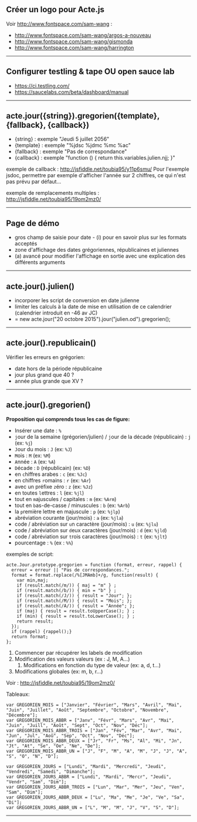 Créer un logo pour Acte.js
--
Voir http://www.fontspace.com/sam-wang :
- http://www.fontspace.com/sam-wang/argos-a-nouveau
- http://www.fontspace.com/sam-wang/gismonda
- http://www.fontspace.com/sam-wang/harrington

-----

Configurer testling & tape OU open sauce lab
--
- https://ci.testling.com/
- https://saucelabs.com/beta/dashboard/manual

-----

acte.jour({string}).gregorien({template}, {fallback}, {callback})
--
- {string} : exemple "Jeudi 5 juillet 2056"
- {template} : exemple "%jdsc %jdmc %mc %ac"
- {fallback} : exemple "Pas de correspondance"
- {callback} : exemple "function () { return this.variables.julien.njj; }"

exemple de callback : http://jsfiddle.net/toubia95/y11p6smu/
Pour l'exemple jsdoc, permettre par exemple d'afficher l'année sur 2 chiffres, ce qui n'est pas prévu par défaut...

exemple de remplacements multiples : http://jsfiddle.net/toubia95/19om2mz0/

-----

Page de démo
--
- gros champ de saisie pour date - (i) pour en savoir plus sur les formats acceptés
- zone d'affichage des dates grégoriennes, républicaines et juliennes
- (a) avancé pour modifier l'affichage en sortie avec une explication des différents arguments

-----

acte.jour().julien()
--
- incorporer les script de conversion en date julienne
- limiter les calculs à la date de mise en utilisation de ce calendrier (calendrier introduit en -46 av JC)
- = new acte.jour("20 octobre 2015").jour("julien.od").gregorien();

-----

acte.jour().republicain()
--
Vérifier les erreurs en grégorien:
- date hors de la période républicaine
- jour plus grand que 40 ?
- année plus grande que XV ?

-----

acte.jour().gregorien() 
--
**Proposition qui comprends tous les cas de figure:**
- Insérer une date : `%`
- `j`our de la semaine (grégorien/julien) / `j`our de la décade (républicain) : `j` (ex: `%j`)
- `J`our du mois : `J` (ex: `%J`)
- `M`ois : `M` (ex: `%M`)
- `A`nnée : `A` (ex: `%A`)
- `D`écade : `D` (républicain) (ex: `%D`)
- en `c`hiffres arabes : `c` (ex: `%Jc`)
- en chiffres `r`omains : `r` (ex: `%Ar`)
- avec un préfixe `z`éro : `z` (ex: `%Jz`)
- en toutes `l`ettres : `l` (ex: `%jl`)
- tout en `m`ajuscules / capitales : `m` (ex: `%Arm`)
- tout en `b`as-de-casse / minuscules : `b` (ex: `%Arb`)
- la `p`remière lettre en majuscule : `p` (ex: `%jlp`)
- `a`bréviation courante (jour/mois) : `a` (ex: `%jla`)
- code / abréviation sur `u`n caractère (jour/mois) : `u` (ex: `%jlu`)
- code / abréviation sur `d`eux caractères (jour/mois) : `d` (ex: `%jld`)
- code / abréviation sur `t`rois caractères (jour/mois) : `t` (ex: `%jlt`)
- pourcentage : `%` (ex : `%%`)

exemples de script:
```
acte.Jour.prototype.gregorien = function (format, erreur, rappel) {
  erreur = erreur || "Pas de correspondances.";
  format = format.replace(/%[JMAmb]+/g, function(result) {
    var min,maj;
    if (result.match(/m/)) { maj = "m" } ;
    if (result.match(/b/)) { min = "b" } ;
    if (result.match(/J/)) { result = "Jour"; };
    if (result.match(/M/)) { result = "Mois"; };
    if (result.match(/A/)) { result = "Année"; };
    if (maj) { result = result.toUpperCase(); } ;
    if (min) { result = result.toLowerCase(); } ;
    return result;
  });
  if (rappel) {rappel();}
  return format;
};
```
1. Commencer par récupérer les labels de modification
2. Modification des valeurs valeurs (ex : J, M, A...)
    1. Modifications en fonction du type de valeur (ex: a, d, t...)
3. Modifications globales (ex: m, b, r...)

Voir : http://jsfiddle.net/toubia95/19om2mz0/

Tableaux: 
```
var GREGORIEN_MOIS = ["Janvier", "Février", "Mars", "Avril", "Mai", "Juin", "Juillet", "Août", "Septembre", "Octobre", "Novembre", "Décembre"];
var GREGORIEN_MOIS_ABBR = ["Janv", "Févr", "Mars", "Avr", "Mai", "Juin", "Juill", "Août", "Sept", "Oct", "Nov", "Déc"];
var GREGORIEN_MOIS_ABBR_TROIS = ["Jan", "Fév", "Mar", "Avr", "Mai", "Jun", "Jul", "Aoû", "Sep", "Oct", "Nov", "Déc"];
var GREGORIEN_MOIS_ABBR_DEUX = ["Jr", "Fr", "Ms", "Al", "Mi", "Jn", "Jt", "At", "Se", "Oe", "Ne", "De"];
var GREGORIEN_MOIS_ABBR_UN = ["J", "F", "M", "A", "M", "J", "J", "A", "S", "O", "N", "D"];

var GREGORIEN_JOURS = ["Lundi", "Mardi", "Mercredi", "Jeudi", "Vendredi", "Samedi", "Dimanche"];
var GREGORIEN_JOURS_ABBR = ["Lundi", "Mardi", "Mercr", "Jeudi", "Vendr", "Sam", "Dim"];
var GREGORIEN_JOURS_ABBR_TROIS = ["Lun", "Mar", "Mer", "Jeu", "Ven", "Sam", "Dim"];
var GREGORIEN_JOURS_ABBR_DEUX = ["Lu", "Ma", "Me", "Je", "Ve", "Sa", "Di"];
var GREGORIEN_JOURS_ABBR_UN = ["L", "M", "M", "J", "V", "S", "D"];
```

-----